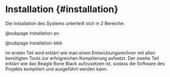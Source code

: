 Installation {#installation}
===

Die Installation des Systems unterteilt sich in 2 Bereiche:

@subpage installation-pc

@subpage installation-bbb

Im ersten Teil wird erklärt wie man einen Entwicklungsrechner mit allen
benötigten Tools zur erfolgreichen Kompilierung aufsetzt.
Der zweite Teil erklärt wie das Beagle Bone Black aufzusetzen ist,
sodass die Software des Projekts kompiliert und ausgeführt werden kann.
